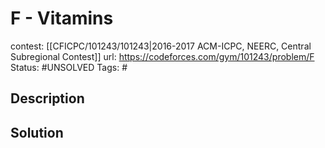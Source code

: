 # F - Vitamins

contest: [[CFICPC/101243/101243|2016-2017 ACM-ICPC, NEERC, Central Subregional Contest]]
url: https://codeforces.com/gym/101243/problem/F
Status: #UNSOLVED
Tags: #

## Description

## Solution

